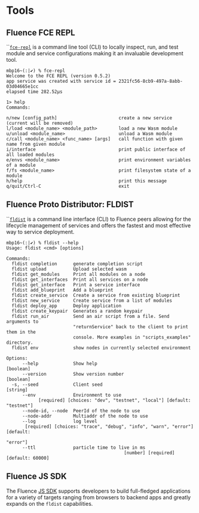 # Tools

## Fluence FCE REPL

\`\`[`fce-repl`](https://crates.io/crates/frepl) is a command line tool \(CLI\) to locally inspect, run, and test module and service configurations making it an invaluable development tool.

```text
mbp16~(:|✔) % fce-repl
Welcome to the FCE REPL (version 0.5.2)
app service was created with service id = 2321fc56-8cb9-497a-8abb-03d04665e1cc
elapsed time 282.52µs

1> help
Commands:

n/new [config_path]                       create a new service (current will be removed)
l/load <module_name> <module_path>        load a new Wasm module
u/unload <module_name>                    unload a Wasm module
c/call <module_name> <func_name> [args]   call function with given name from given module
i/interface                               print public interface of all loaded modules
e/envs <module_name>                      print environment variables of a module
f/fs <module_name>                        print filesystem state of a module
h/help                                    print this message
q/quit/Ctrl-C                             exit
```

## Fluence Proto Distributor: FLDIST

\`\`[`fldist`](https://github.com/fluencelabs/proto-distributor) is a command line interface \(CLI\) to Fluence peers allowing for the lifecycle management of services and offers the fastest and most effective way to service deployment.

```text
mbp16~(:|✔) % fldist --help
Usage: fldist <cmd> [options]

Commands:
  fldist completion      generate completion script
  fldist upload          Upload selected wasm
  fldist get_modules     Print all modules on a node
  fldist get_interfaces  Print all services on a node
  fldist get_interface   Print a service interface
  fldist add_blueprint   Add a blueprint
  fldist create_service  Create a service from existing blueprint
  fldist new_service     Create service from a list of modules
  fldist deploy_app      Deploy application
  fldist create_keypair  Generates a random keypair
  fldist run_air         Send an air script from a file. Send arguments to
                         "returnService" back to the client to print them in the
                         console. More examples in "scripts_examples" directory.
  fldist env             show nodes in currently selected environment

Options:
      --help             Show help                                     [boolean]
      --version          Show version number                           [boolean]
  -s, --seed             Client seed                                    [string]
      --env              Environment to use
            [required] [choices: "dev", "testnet", "local"] [default: "testnet"]
      --node-id, --node  PeerId of the node to use
      --node-addr        Multiaddr of the node to use
      --log              log level
       [required] [choices: "trace", "debug", "info", "warn", "error"] [default:
                                                                        "error"]
      --ttl              particle time to live in ms
                                            [number] [required] [default: 60000]
```

## Fluence JS SDK

The Fluence [JS SDK](https://github.com/fluencelabs/fluence-js) supports developers to build full-fledged applications for a variety of targets ranging from browsers to backend apps and greatly expands on the `fldist` capabilities.


